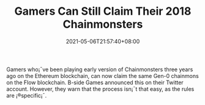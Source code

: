 ﻿---
title: "Gamers Can Still Claim Their 2018 Chainmonsters"
date: 2021-05-06T21:57:40+08:00
lastmod: 2021-05-06T16:45:40+08:00
draft: false
authors: ["Alice"]
description: "Gamers who¡¯ve been playing early version of Chainmonsters three years ago on the Ethereum blockchain, can now claim the same Gen-0 chainmons on the Flow blockchain. B-side Games announced this on their Twitter account. However, they warn that the process isn¡¯t that easy, as the rules are ¡®specific¡¯."
featuredImage: "gamers-can-still-claim-their-2018-chainmonsters.png"
tags: ["Virtual World","Play to Earn"]
categories: ["news"]
news: ["Virtual World"]
weight: 
lightgallery: true
pinned: false
recommend: false
recommend1: false
---

Gamers who¡¯ve been playing early version of Chainmonsters three years ago on the Ethereum blockchain, can now claim the same Gen-0 chainmons on the Flow blockchain. B-side Games announced this on their Twitter account. However, they warn that the process isn¡¯t that easy, as the rules are ¡®specific¡¯.

<!--more-->

